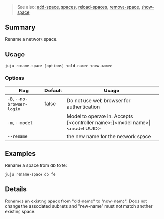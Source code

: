 > See also: [add-space](#add-space), [spaces](#spaces), [reload-spaces](#reload-spaces), [remove-space](#remove-space), [show-space](#show-space)

## Summary
Rename a network space.

## Usage
```juju rename-space [options] <old-name> <new-name>```

### Options
| Flag | Default | Usage |
| --- | --- | --- |
| `-B`, `--no-browser-login` | false | Do not use web browser for authentication |
| `-m`, `--model` |  | Model to operate in. Accepts [&lt;controller name&gt;:]&lt;model name&gt;&#x7c;&lt;model UUID&gt; |
| `--rename` |  | the new name for the network space |

## Examples

Rename a space from db to fe:

	juju rename-space db fe


## Details
Renames an existing space from "old-name" to "new-name". Does not change the
associated subnets and "new-name" must not match another existing space.


